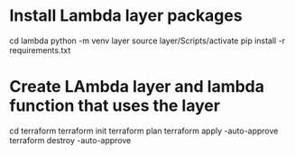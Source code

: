 # Install Lambda layer packages
cd lambda
python -m venv layer
source layer/Scripts/activate
pip install -r requirements.txt

# Create LAmbda layer and lambda function that uses the layer
cd terraform
terraform init
terraform plan
terraform apply -auto-approve
terraform destroy -auto-approve